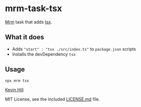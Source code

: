 <!-- tsx -->

# mrm-task-tsx

[Mrm](https://github.com/sapegin/mrm) task that adds [tsx](https://github.com/esbuild-kit/tsx).

## What it does

- Adds `"start" : "tsx ./src/index.ts"` to `package.json` scripts
- Installs the devDependency `tsx`

## Usage

```
npx mrm tsx
```

[Kevin Hill](https://github.com/kevinkhill)

MIT License, see the included [LICENSE.md](LICENSE.md) file.
